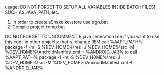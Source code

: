 usage:
DO NOT FORGET TO SETUP ALL VARIABLES INSIDE BATCH FILES! SUCH AS JAVA_PATH, etc.

1. In order to create aSnake.keystore use sign.bat
2. Compile project comp.bat


DO NOT FORGET TO UNCOMMENT R.java generation line if you want to use this code in other projects:
 that is, change
REM call %AAPT_PATH% package -f -m -S %DEV_HOME%\res -J %DEV_HOME%\src -M %DEV_HOME%\AndroidManifest.xml -I %ANDROID_JAR%
 to 
call %AAPT_PATH% package -f -m -S %DEV_HOME%\res -J %DEV_HOME%\src -M %DEV_HOME%\AndroidManifest.xml -I %ANDROID_JAR%

